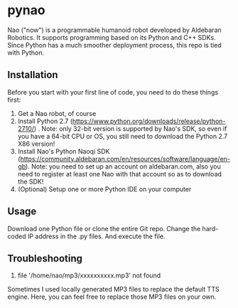 # pynao

Nao ("now") is a programmable humanoid robot developed by Aldebaran Robotics. It supports programming based on its Python and C++ SDKs. Since Python has a much smoother deployment process, this repo is tied with Python. 

## Installation

Before you start with your first line of code, you need to do these things first:
1. Get a Nao robot, of course 
2. Install Python 2.7 (https://www.python.org/downloads/release/python-2710/) . Note: only 32-bit version is supported by Nao's SDK, so even if you have a 64-bit CPU or OS, you still need to download the Python 2.7 X86 version!
3. Install Nao's Python Naoqi SDK (https://community.aldebaran.com/en/resources/software/language/en-gb). Note: you need to set up an account on aldebaran.com, also you need to register at least one Nao with that account so as to download the SDK!
4. (Optional) Setup one or more Python IDE on your computer

## Usage
Download one Python file or clone the entire Git repo. Change the hard-coded IP address in the .py files. And execute the file.

## Troubleshooting 

1. file '/home/nao/mp3/xxxxxxxxxx.mp3' not found

Sometimes I used locally generated MP3 files to replace the default TTS engine. Here, you can feel free to replace those MP3 files on your own.
